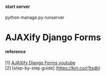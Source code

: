 #### start server  
python manage.py runserver      



# AJAXify Django Forms


#### reference
[1] [AJAXify Django Forms youtube](https://www.youtube.com/watch?v=zojnkKGRXp0)    
[2] [step-by-step guide] (https://kirr.co/r1tsdb)  

